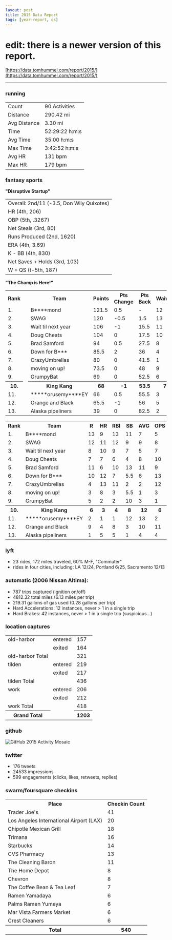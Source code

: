 ```yaml
---
layout: post
title: 2015 Data Report
tags: [year-report, qs]
---
```


# edit: there is a newer version of this report.

[https://data.tomhummel.com/report/2015/](https://data.tomhummel.com/report/2015/)

---

### running

<table class="table"><tbody><tr><td>Count</td><td>90 Activities</td></tr><tr><td>Distance</td><td>290.42 mi</td></tr><tr><td>Avg Distance</td><td>3.30 mi</td></tr><tr><td>Time</td><td>52:29:22 h:m:s</td></tr><tr><td>Avg Time</td><td>35:00 h:m:s</td></tr><tr><td>Max Time</td><td>3:42:52 h:m:s</td></tr><tr><td>Avg HR</td><td>131 bpm</td></tr><tr><td>Max HR</td><td>179 bpm</td></tr></tbody></table>

### fantasy sports

__"Disruptive Startup"__
<table class="table"><tbody><tr><td>Overall: 2nd/11 (-3.5, Don Wily Quixotes)</td></tr><tr><td>HR (4th, 206)</td></tr><tr><td>OBP (5th, .3267)</td></tr><tr><td>Net Steals (3rd, 80)</td></tr><tr><td>Runs Produced (2nd, 1620)</td></tr><tr><td>ERA (4th, 3.69)</td></tr><tr><td>K - BB (4th, 830)</td></tr><tr><td>Net Saves + Holds (3rd, 103)</td></tr><tr><td>W + QS (t-5th, 187)</td></tr></tbody></table>

__"The Champ is Here!"__

<table class="table"><tbody><tr><th>Rank</th><th> </th><th>Team</th><th>Points</th><th>Pts Change</th><th>Pts Back</th><th>Waiver</th><th>Moves</th></tr><tr><td>1.</td><td> </td><td>B****mond</td><td>121.5</td><td>0.5</td><td>-</td><td>12</td><td>56</td></tr><tr><td>2.</td><td> </td><td>SWAG</td><td>120</td><td>-0.5</td><td>1.5</td><td>13</td><td>70</td></tr><tr><td>3.</td><td> </td><td>Wait til next year</td><td>106</td><td>-1</td><td>15.5</td><td>11</td><td>67</td></tr><tr><td>4.</td><td> </td><td>Doug Cheats</td><td>104</td><td>0</td><td>17.5</td><td>10</td><td>35</td></tr><tr><td>5.</td><td> </td><td>Brad Samford</td><td>94</td><td>0.5</td><td>27.5</td><td>8</td><td>58</td></tr><tr><td>6.</td><td> </td><td>Down for B***</td><td>85.5</td><td>2</td><td>36</td><td>4</td><td>26</td></tr><tr><td>7.</td><td> </td><td>CrazyUmbrellas</td><td>80</td><td>0</td><td>41.5</td><td>1</td><td>3</td></tr><tr><td>8.</td><td> </td><td>moving on up!</td><td>73.5</td><td>0</td><td>48</td><td>9</td><td>57</td></tr><tr><td>9.</td><td> </td><td>GrumpyBat</td><td>69</td><td>0</td><td>52.5</td><td>6</td><td>35</td></tr><tr><th>10.</th><td> </td><th>King Kang</th><th>68</th><th>-1</th><th>53.5</th><th>7</th><th>21</th></tr><tr><td>11.</td><td> </td><td>*****orusemy****EY</td><td>66</td><td>0.5</td><td>55.5</td><td>3</td><td>12</td></tr><tr><td>12.</td><td> </td><td>Orange and Black</td><td>65.5</td><td>-1</td><td>56</td><td>5</td><td>13</td></tr><tr><td>13.</td><td> </td><td>Alaska pipeliners</td><td>39</td><td>0</td><td>82.5</td><td>2</td><td>6</td></tr></tbody></table>

<table class="table"><tbody><tr><th>Rank</th><th>Team</th><th>R </th><th>HR</th><th>RBI</th><th>SB</th><th>AVG</th><th>OPS </th><th>SV</th><th>K</th><th>ERA</th><th>WHIP</th><th>K/BB </th><th>QS</th><th>Total</th></tr><tr><td>1.</td><td>B****mond</td><td>13</td><td>9</td><td>13</td><td>11</td><td>7</td><td>5</td><td>11.5</td><td>9</td><td>11</td><td>10</td><td>10</td><td>12</td><td>121.5</td></tr><tr><td>2.</td><td>SWAG</td><td>12</td><td>11</td><td>12</td><td>9</td><td>9</td><td>8</td><td>13</td><td>12</td><td>9</td><td>8</td><td>9</td><td>8</td><td>120</td></tr><tr><td>3.</td><td>Wait til next year</td><td>8</td><td>10</td><td>9</td><td>7</td><td>5</td><td>7</td><td>11.5</td><td>11</td><td>10</td><td>9</td><td>8</td><td>10.5</td><td>106</td></tr><tr><td>4.</td><td>Doug Cheats</td><td>7</td><td>7</td><td>6</td><td>4</td><td>8</td><td>10</td><td>10</td><td>13</td><td>8</td><td>13</td><td>13</td><td>5</td><td>104</td></tr><tr><td>5.</td><td>Brad Samford</td><td>11</td><td>6</td><td>10</td><td>13</td><td>11</td><td>9</td><td>2.5</td><td>8</td><td>2</td><td>4</td><td>7</td><td>10.5</td><td>94</td></tr><tr><td>6.</td><td>Down for B***</td><td>10</td><td>12</td><td>7</td><td>5.5</td><td>6</td><td>13</td><td>8</td><td>3</td><td>5</td><td>6</td><td>6</td><td>4</td><td>85.5</td></tr><tr><td>7.</td><td>CrazyUmbrellas</td><td>4</td><td>13</td><td>11</td><td>2</td><td>2</td><td>12</td><td>1</td><td>4</td><td>6</td><td>11</td><td>12</td><td>2</td><td>80</td></tr><tr><td>8.</td><td>moving on up!</td><td>3</td><td>8</td><td>3</td><td>5.5</td><td>1</td><td>3</td><td>5</td><td>10</td><td>12</td><td>5</td><td>5</td><td>13</td><td>73.5</td></tr><tr><td>9.</td><td>GrumpyBat</td><td>5</td><td>2</td><td>2</td><td>10</td><td>3</td><td>1</td><td>7</td><td>2</td><td>13</td><td>12</td><td>11</td><td>1</td><td>69</td></tr><tr><th>10.</th><th>King Kang</th><th>6</th><th>3</th><th>4</th><th>8</th><th>12</th><th>6</th><th>4</th><th>7</th><th>4</th><th>3</th><th>4</th><th>7</th><th>68</th></tr><tr><td>11.</td><td>*****orusemy****EY</td><td>2</td><td>1</td><td>1</td><td>12</td><td>13</td><td>2</td><td>6</td><td>5</td><td>7</td><td>7</td><td>1</td><td>9</td><td>66</td></tr><tr><td>12.</td><td>Orange and Black</td><td>9</td><td>4</td><td>8</td><td>3</td><td>10</td><td>11</td><td>2.5</td><td>6</td><td>3</td><td>1</td><td>2</td><td>6</td><td>65.5</td></tr><tr><td>13.</td><td>Alaska pipeliners</td><td>1</td><td>5</td><td>5</td><td>1</td><td>4</td><td>4</td><td>9</td><td>1</td><td>1</td><td>2</td><td>3</td><td>3</td><td>39</td></tr></tbody></table>



### lyft

- 23 rides, 172 miles traveled, 60% M-F, "Commuter"
- rides in four cities, including: LA 12/24, Portland 6/25, Sacramento 12/13

### automatic (2006 Nissan Altima):
- 787 trips captured (ignition on/off)
- 4812.32 total miles (6.13 miles per trip)
- 219.31 gallons of gas used (0.28 gallons per trip)
- Hard Accelerations: 12 instances, never > 1 in a single trip
- Hard Brakes: 42 instances, never > 1 in a single trip (suspicious...)

### location captures

<table class="table"><tbody><tr><td>old-harbor</td><td>entered</td><td>157</td></tr><tr><td> </td><td>exited</td><td>164</td></tr><tr><td>old-harbor Total</td><td> </td><td>321</td></tr><tr><td>tilden</td><td>entered</td><td>219</td></tr><tr><td> </td><td>exited</td><td>217</td></tr><tr><td>tilden Total</td><td> </td><td>436</td></tr><tr><td>work</td><td>entered</td><td>206</td></tr><tr><td> </td><td>exited</td><td>212</td></tr><tr><td>work Total</td><td> </td><td>418</td></tr><tr><th>Grand Total</th><td> </td><th>1203</th></tr></tbody></table>

### github

![GitHub 2015 Activity Mosaic](http://i.imgur.com/uuPkG8q.png)

### twitter

- 176 tweets
- 24533 impressions
- 599 engagements (clicks, likes, retweets, replies)

### swarm/foursquare checkins

<table class="table"><tbody><tr><th>Place</th><th>Checkin Count</th></tr><tr><td>Trader Joe's </td><td>41</td></tr><tr><td>Los Angeles International Airport (LAX) </td><td>20</td></tr><tr><td>Chipotle Mexican Grill </td><td>18</td></tr><tr><td>Trimana </td><td>16</td></tr><tr><td>Starbucks </td><td>14</td></tr><tr><td>CVS Pharmacy </td><td>13</td></tr><tr><td>The Cleaning Baron </td><td>11</td></tr><tr><td>The Home Depot </td><td>8</td></tr><tr><td>Chevron </td><td>8</td></tr><tr><td>The Coffee Bean &amp; Tea Leaf </td><td>7</td></tr><tr><td>Ramen Yamadaya </td><td>6</td></tr><tr><td>Palms Ramen Yumeya </td><td>6</td></tr><tr><td>Mar Vista Farmers Market </td><td>6</td></tr><tr><td>Crest Cleaners </td><td>6</td></tr><tr><th>Total</th><th>540</th></tr></tbody></table>
